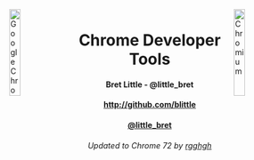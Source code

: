 <img src="chrome.png" alt="Google Chrome" style="width: 20%; display: inline-block; float:left;"/>
<img src="chromium.png" alt="Chromium" style="width: 20%; display: inline-block; float: right;"/>

<h1 style="text-align: center;">Chrome Developer Tools</h1>
<h4 style="text-align: center;">Bret Little - @little_bret</h4>
<h4 style="text-align: center;"><a href="http://github.com/blittle">http://github.com/blittle</a></h4>
<h4 style="text-align: center;"><a href="https://twitter.com/little_bret">@little_bret</a></h4>

<h6 style="text-align: center;">Updated to Chrome 72 by <a href="http://github.com/rgghgh">rgghgh</a></h6>

<!-- <img src="sf-logo.png" style="text-align: center;"/> -->
